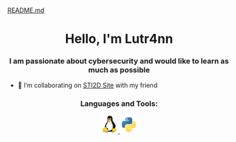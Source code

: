 



[README.md](https://github.com/user-attachments/files/17270740/README.md)<h1 align="center">Hello, I'm Lutr4nn</h1>
<h3 align="center">I am passionate about cybersecurity and would like to learn as much as possible</h3>

- 🌱 I’m collaborating on [STI2D Site](https://www.sti5d.com/index) with my friend

<h3 align="center">Languages and Tools:</h3>
<p align="center"> <a href="https://www.linux.org/" target="_blank" rel="noreferrer"> <img src="https://raw.githubusercontent.com/devicons/devicon/master/icons/linux/linux-original.svg" alt="linux" width="40" height="40"/> </a> <a href="https://www.python.org" target="_blank" rel="noreferrer"> <img src="https://raw.githubusercontent.com/devicons/devicon/master/icons/python/python-original.svg" alt="python" width="40" height="40"/> </a> </p>










